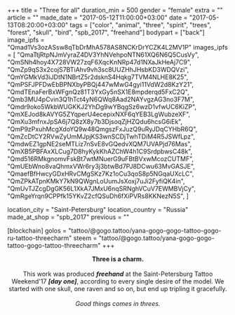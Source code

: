 +++
title = "Three for all"
duration_min = 500
gender = "female"
extra = ""
article = ""
made_date = "2017-05-12T11:00:00+03:00"
date = "2017-05-13T08:20:00+03:00"
tags = ["color", "animal", "three", "spirit", "trees", "forest", "skull", "bird", "spb_2017", "freehand"]
bodypart = ["back"]
image_ipfs = "Qmad1Vs3ozASsw8qTbDrMhA578AS8NCKrDrYCZK4L2MV1P"
images_ipfs = [  "QmaTtjRtpNJmVyraZ4DV3YhNVehpoNTN61XQ6N6Q5CusVy",
  "QmSNh4hoy4X728VW27zqF6XqcKnNRp47d1NXaJkHeAj7C9",
  "QmZp9qS3x2cojS7BTiAhv9vh3sc8UUZHhJHsbKD3WDQVzi",
  "QmYGMkVd3iJDtN1NBrtZ5r2dsknS4Hqkg7TVM4NLHE8K25",
  "QmPSFJPFDwEbBPNXbyPBQj447wMwG4gyi11VdW2d8KzY21",
  "QmdTEnaFerBxWFgnQz81T3YxGy5nSX1E8mpderqd5FxC2Q",
  "Qmb3MU4pCvin3Q1hTct4yN6QWq8Aad2NAYvgzAG3no3F7M",
  "Qmdr9oko5WkbWUGKKJ2YhDg9wYBqgSz6wzD1vfwUC6KiZP",
  "QmXEJod8kAVYG5ZYqperU4ecepixNXF6qYEB3LgWubzeXF",
  "QmXu3mfnxJpSA6j7Q8zX8y7b3DjsoqZjHZQdu6hcsG6iEk",
  "QmP9zPxuhMcgXdoYQ9w48QmgszFxJuzQ9uRyJDqCYHbR6Q",
  "QmZcDtCY2RVwZyUmMJpjKS3wnSCDjTwhTDiM4R5JSWfLpz",
  "QmdwEZ1gpNE2seMTLiz7nSvE8vGQedvXQM7UVAPjd76Mas",
  "QmXB5PBFAxXLCug7D8hyKykKhAZChW4h1C9SrdpbwsC48k",
  "Qmd516RMkgnomvFskBt7wtMNuerG9uFBtBVxwMcozCUTMF",
  "QmUEbWno8vaQhmxVWr6ry3j3btwBd7PJ8DCwu63MvGASJE",
  "QmaefBfHwcyGDxHRvCMgSKz7Kz1oCu3qoS8p5NGqaUXcLC",
  "QmZPkATpnKMkY7kN9QWgnLoUumJsXoxj7uJi2FyfiQK4in",
  "QmUvTJZcgDgGK56L1XkA7JMxU6nqSRNghVCuV7EWMBVjCy",
  "QmRgeYrqn9CPPfk15YKvZ2cfQSuDh6fXiPVRs8KKNezN5S",
]

location_city = "Saint-Petersburg"
location_country = "Russia"
made_at_shop = "spb_2017"
previous = ""

[blockchain]
golos = "tattoo/@gogo.tattoo/yana-gogo-gogo-tattoo-gogo-ru-tattoo-threecharm"
steem = "tattoo/@gogo.tattoo/yana-gogo-gogo-tattoo-gogo-tattoo-threecharm"
+++

<center>

<b>Three is a charm.</b><br><br>
This work was produced ***freehand*** at the Saint-Petersburg Tattoo Weekend'17 ___[day one]___, according
to every single desire of the model. We started with one skull, one raven and so on, but
end up tripling it gracefully.
<br><br>
<i>Good things comes in threes.</i>
</center>
